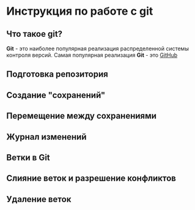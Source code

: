 # Инструкция по работе с git

## Что такое git?
**Git** - это наиболее популярная реализация распределенной системы контроля версий. Самая популярная реализация **Git** - это [GitHub](https://)
## Подготовка репозитория

## Создание "сохранений"

## Перемещение между сохранениями

## Журнал изменений

## Ветки в Git

## Слияние веток и разрешение конфликтов

## Удаление веток